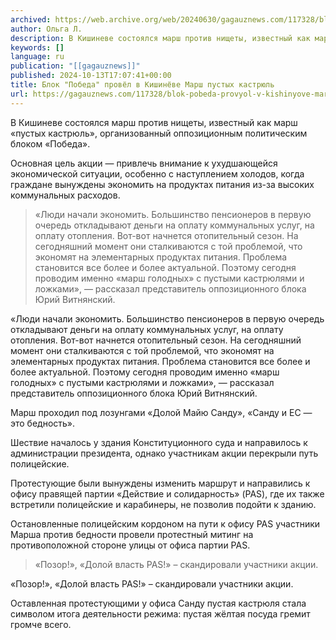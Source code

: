 ```yaml
---
archived: https://web.archive.org/web/20240630/gagauznews.com/117328/blok-pobeda-provyol-v-kishinyove-marsh-pustyh-kastryul.html
author: Ольга Л.
description: В Кишиневе состоялся марш против нищеты, известный как марш «пустых кастрюль», организованный оппозиционным политическим блоком «Победа». Основная цель акции — привлечь внимание к ухудшающейся экономической ситуации, особенно с наступлением холодов, когда граждане вынуждены экономить на продуктах питания из-за высоких коммунальных расходов. «Люди начали экономить. Большинство пенсионеров в первую очередь откладывают деньги на оплату коммунальных услуг, на оплату отопления. Вот-вот начнется отопительный сезон. На сегодняшний момент они сталкиваются с той проблемой, что экономят на элементарных продуктах питания. Проблема становится все более и более актуальной. Поэтому сегодня проводим именно «марш голодных» с пустыми кастрюлями и ложками», — рассказал представитель оппозиционного блока Юрий […]
keywords: []
language: ru
publication: "[[gagauznews]]"
published: 2024-10-13T17:07:41+00:00
title: Блок "Победа" провёл в Кишинёве Марш пустых кастрюль
url: https://gagauznews.com/117328/blok-pobeda-provyol-v-kishinyove-marsh-pustyh-kastryul.html
---
```


В Кишиневе состоялся марш против нищеты, известный как марш «пустых кастрюль», организованный оппозиционным политическим блоком «Победа».

Основная цель акции — привлечь внимание к ухудшающейся экономической ситуации, особенно с наступлением холодов, когда граждане вынуждены экономить на продуктах питания из-за высоких коммунальных расходов.

> «Люди начали экономить. Большинство пенсионеров в первую очередь откладывают деньги на оплату коммунальных услуг, на оплату отопления. Вот-вот начнется отопительный сезон. На сегодняшний момент они сталкиваются с той проблемой, что экономят на элементарных продуктах питания. Проблема становится все более и более актуальной. Поэтому сегодня проводим именно «марш голодных» с пустыми кастрюлями и ложками», — рассказал представитель оппозиционного блока Юрий Витнянский.

«Люди начали экономить. Большинство пенсионеров в первую очередь откладывают деньги на оплату коммунальных услуг, на оплату отопления. Вот-вот начнется отопительный сезон. На сегодняшний момент они сталкиваются с той проблемой, что экономят на элементарных продуктах питания. Проблема становится все более и более актуальной. Поэтому сегодня проводим именно «марш голодных» с пустыми кастрюлями и ложками», — рассказал представитель оппозиционного блока Юрий Витнянский.

Марш проходил под лозунгами «Долой Майю Санду», «Санду и ЕС — это бедность».

Шествие началось у здания Конституционного суда и направилось к администрации президента, однако участникам акции перекрыли путь полицейские.

Протестующие были вынуждены изменить маршрут и направились к офису правящей партии «Действие и солидарность» (PAS), где их также встретили полицейские и карабинеры, не позволив подойти к зданию.

Остановленные полицейским кордоном на пути к офису PAS участники Марша против бедности провели протестный митинг на противоположной стороне улицы от офиса партии PAS.

> «Позор!», «Долой власть PAS!» – скандировали участники акции.

«Позор!», «Долой власть PAS!» – скандировали участники акции.

Оставленная протестующими у офиса Санду пустая кастрюля стала символом итога деятельности режима: пустая жёлтая посуда гремит громче всего.